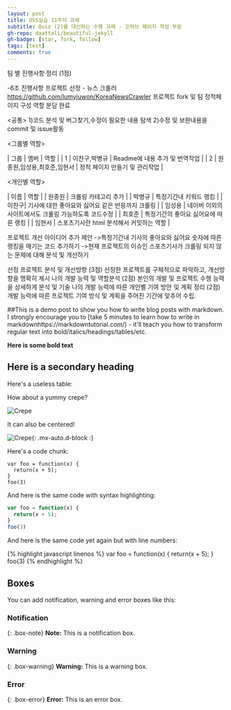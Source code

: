 ```yaml
---
layout: post
title: OSS실습 11주차 과제
subtitle: Quiz (2)를 대신하는 수행 과제 - 깃허브 페이지 작성 부문
gh-repo: daattali/beautiful-jekyll
gh-badge: [star, fork, follow]
tags: [test]
comments: true
---
```



팀 별 진행사항 정리 (1점)

-6조 진행사항
  프로젝트 선정 - 뉴스 크롤러 https://github.com/lumyjuwon/KoreaNewsCrawler
  프로젝트 fork 및 팀 정적페이지 구성
  역할 분담 완료
 
 <공통>
1)코드 분석 및 버그찾기,수정이 필요한 내용 탐색 
2)수정 및 보완내용을 commit 및 issue활동

<그룹별 역할>

| 그룹 | 멤버 | 역할 | 
| 1 | 이찬구,박병규 | Readme에 내용 추가 및 번역작업 | 
| 2 | 원종원,임성용,최호준,임현서 |  정적 페이지 만들기 및 관리작업 | 


<개인별 역할>

| 이름 | 역할 | 
| 원종원 | 크롤링 카테고리 추가  | 
| 박병규 | 특정기간내 키워드 랭킹  | 
| 이찬구| 기사에 대한 좋아요와 싫어요 같은 반응까지 크롤링  | 
| 임성용 | 네이버 이외의 사이트에서도 크롤링 가능하도록 코드수정  | 
| 최호준 | 특정기간의 좋아요 싫어요에 따른 랭킹 | 
| 임현서 | 스포츠기사란 html 분석해서 커밋하는 역할 | 
 
 
 프로젝트 개선 아이디어 추가 제안
 ->특정기간내 기사의 좋아요와 싫어요 숫자에 따른 랭킹을 매기는 코드 추가하기
 ->현재 프로젝트의 이슈인 스포츠기사가 크롤링 되지 않는 문제에 대해 분석 및 개선하기
 

선정 프로젝트 분석 및 개선방향 (3점)
선정한 프로젝트를 구체적으로 파악하고, 개선방향을 명확히 제시
나의 개발 능력 및 역할분석 (2점)
본인의 개발 및 프로젝트 수행 능력을 상세하게 분석 및 기술
나의 개발 능력에 따른 개인별 기여 방안 및 계획 정리 (2점)
개발 능력에 따른 프로젝트 기여 방식 및 계획을 주어진 기간에 맞추어 수립.


##This is a demo post to show you how to write blog posts with markdown.  I strongly encourage you to [take 5 minutes to learn how to write in markdownhttps://markdowntutorial.com/) - it'll teach you how to transform regular text into bold/italics/headings/tables/etc.

**Here is some bold text**

## Here is a secondary heading

Here's a useless table:








How about a yummy crepe?

![Crepe](https://s3-media3.fl.yelpcdn.com/bphoto/cQ1Yoa75m2yUFFbY2xwuqw/348s.jpg)

It can also be centered!

![Crepe](https://s3-media3.fl.yelpcdn.com/bphoto/cQ1Yoa75m2yUFFbY2xwuqw/348s.jpg){: .mx-auto.d-block :}

Here's a code chunk:

~~~
var foo = function(x) {
  return(x + 5);
}
foo(3)
~~~

And here is the same code with syntax highlighting:

```javascript
var foo = function(x) {
  return(x + 5);
}
foo(3)
```

And here is the same code yet again but with line numbers:

{% highlight javascript linenos %}
var foo = function(x) {
  return(x + 5);
}
foo(3)
{% endhighlight %}

## Boxes
You can add notification, warning and error boxes like this:

### Notification

{: .box-note}
**Note:** This is a notification box.

### Warning

{: .box-warning}
**Warning:** This is a warning box.

### Error

{: .box-error}
**Error:** This is an error box.
